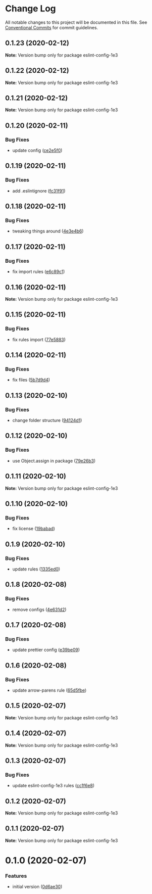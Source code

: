 # Change Log

All notable changes to this project will be documented in this file.
See [Conventional Commits](https://conventionalcommits.org) for commit guidelines.

## 0.1.23 (2020-02-12)

**Note:** Version bump only for package eslint-config-1e3





## 0.1.22 (2020-02-12)

**Note:** Version bump only for package eslint-config-1e3





## 0.1.21 (2020-02-12)

**Note:** Version bump only for package eslint-config-1e3





## 0.1.20 (2020-02-11)


### Bug Fixes

* update config ([ce2e5f0](https://github.com/1e3/eslint-config-1e3/commit/ce2e5f0a468af054a82e7ea9d990199d7a32e2e8))





## 0.1.19 (2020-02-11)


### Bug Fixes

* add .eslintignore ([fc31f91](https://github.com/1e3/eslint-config-1e3/commit/fc31f9141c77e9bb81fe5016abad31f651a7300b))





## 0.1.18 (2020-02-11)


### Bug Fixes

* tweaking things around ([4e3e4b6](https://github.com/1e3/eslint-config-1e3/commit/4e3e4b64725471fcd20c31b2a35c5ce85daf9a2d))





## 0.1.17 (2020-02-11)


### Bug Fixes

* fix import rules ([e6c89c1](https://github.com/1e3/eslint-config-1e3/commit/e6c89c17baf3b68c9607f5bada788abf2226cbf5))





## 0.1.16 (2020-02-11)

**Note:** Version bump only for package eslint-config-1e3





## 0.1.15 (2020-02-11)


### Bug Fixes

* fix rules import ([77e5883](https://github.com/1e3/eslint-config-1e3/commit/77e5883eb0ff34cf01a74f415f75cf08a4864457))





## 0.1.14 (2020-02-11)


### Bug Fixes

* fix files ([5b7d9d4](https://github.com/1e3/eslint-config-1e3/commit/5b7d9d4169be04ba3e460b89236a161ea4f21bf8))





## 0.1.13 (2020-02-10)


### Bug Fixes

* change folder structure ([94124d1](https://github.com/1e3/eslint-config-1e3/commit/94124d112444ad0f61120ddfa8e3394c521cf751))





## 0.1.12 (2020-02-10)


### Bug Fixes

* use Object.assign in package ([79e26b3](https://github.com/1e3/eslint-config-1e3/commit/79e26b3deb6fe1098682e6f997b3bc3cd61a41fb))





## 0.1.11 (2020-02-10)

**Note:** Version bump only for package eslint-config-1e3





## 0.1.10 (2020-02-10)


### Bug Fixes

* fix license ([19babad](https://github.com/1e3/eslint-config-1e3/commit/19babad12a537b7ebb14aa3d92548446f9cf4366))





## 0.1.9 (2020-02-10)


### Bug Fixes

* update rules ([1335ed0](https://github.com/1e3/eslint-config-1e3/commit/1335ed067d24f74b0548c8dfa824d6b77e16e0d3))





## 0.1.8 (2020-02-08)


### Bug Fixes

* remove configs ([4e631d2](https://github.com/1e3/eslint-config-1e3/commit/4e631d27fbb37174b5288e121b305f02594ce640))





## 0.1.7 (2020-02-08)


### Bug Fixes

* update prettier config ([e39be09](https://github.com/1e3/eslint-config-1e3/commit/e39be091dd1c5f89f1637c38b7cbe9410e94cd41))





## 0.1.6 (2020-02-08)


### Bug Fixes

* update arrow-parens rule ([65d5fbe](https://github.com/1e3/eslint-config-1e3/commit/65d5fbeb695c03b86c83f321f18790e7223c4d57))





## 0.1.5 (2020-02-07)

**Note:** Version bump only for package eslint-config-1e3





## 0.1.4 (2020-02-07)

**Note:** Version bump only for package eslint-config-1e3





## 0.1.3 (2020-02-07)


### Bug Fixes

* update eslint-config-1e3 rules ([cc1f6e8](https://github.com/1e3/eslint-config-1e3/commit/cc1f6e8b30cdbf7a388a6d778076fff1cd886921))





## 0.1.2 (2020-02-07)

**Note:** Version bump only for package eslint-config-1e3





## 0.1.1 (2020-02-07)

**Note:** Version bump only for package eslint-config-1e3





# 0.1.0 (2020-02-07)

### Features

- initial version ([0d6ae30](https://github.com/1e3/eslint-config-1e3/commit/0d6ae306e5bac36a4fb59ae14d5595c56f909a11))
